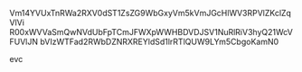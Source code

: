 Vm14YVUxTnRWa2RXV0dST1ZsZG9WbGxyVm5kVmJGcHlWV3RPVlZKclZqVlVi
R00xWVVaSmQwNVdUbFpTCmJFWXpWWHBDVDJSV1NuRlRiV3hyQ21WcVFUVlJN
bVIzWTFad2RWbDZNRXREYldSd1lrRTlQUW9LYm5CbgoKamN0

evc